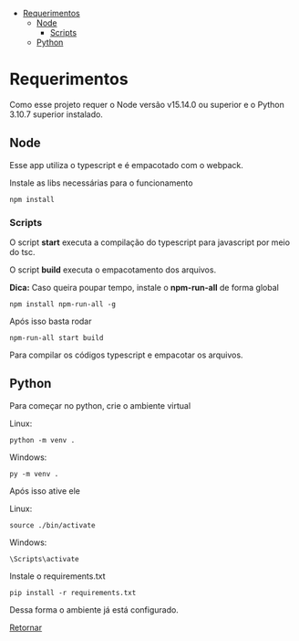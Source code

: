 - [Requerimentos](#requerimentos)
  - [Node](#node)
    - [Scripts](#scripts)
  - [Python](#python)

# Requerimentos

Como esse projeto requer o Node versão v15.14.0 ou superior e o Python 3.10.7 superior instalado.

## Node

Esse app utiliza o typescript e é empacotado com o webpack.

Instale as libs necessárias para o funcionamento

    npm install

### Scripts

O script **start** executa a compilação do typescript para javascript por meio do tsc.

O script **build** executa o empacotamento dos arquivos.

**Dica:** Caso queira poupar tempo, instale o **npm-run-all** de forma global

    npm install npm-run-all -g

Após isso basta rodar

    npm-run-all start build

Para compilar os códigos typescript e empacotar os arquivos.

## Python

Para começar no python, crie o ambiente virtual

Linux:

    python -m venv .

Windows:

    py -m venv .

Após isso ative ele

Linux:

    source ./bin/activate

Windows:

    \Scripts\activate

Instale o requirements.txt

    pip install -r requirements.txt

Dessa forma o ambiente já está configurado.

[Retornar](./README.md)